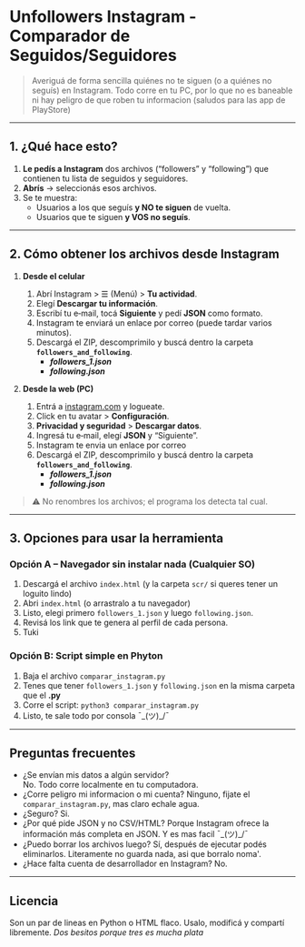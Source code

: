 # Unfollowers Instagram - Comparador de Seguidos/Seguidores 


> Averiguá de forma sencilla quiénes no te siguen (o a quiénes no seguís) en Instagram.
> Todo corre en tu PC, por lo que no es baneable ni hay peligro de que roben tu informacion (saludos para las app de PlayStore)

---

## 1. ¿Qué hace esto?

1. **Le pedís a Instagram** dos archivos (“followers” y “following”) que contienen tu lista de seguidos y seguidores.  
2. **Abrís** → seleccionás esos archivos.  
3. Se te muestra:  
   * Usuarios a los que seguís **y NO te siguen** de vuelta.  
   * Usuarios que te siguen **y VOS no seguís**.

---

## 2. Cómo obtener los archivos desde Instagram

1. **Desde el celular**  
   1. Abrí Instagram >  ☰  (Menú) > **Tu actividad**.  
   2. Elegí **Descargar tu información**.  
   3. Escribí tu e‑mail, tocá **Siguiente** y pedí **JSON** como formato.  
   4. Instagram te enviará un enlace por correo (puede tardar varios minutos).  
   5. Descargá el ZIP, descomprimilo y buscá dentro la carpeta **`followers_and_following`**.  
      * ***followers_1.json***  
      * ***following.json***

2. **Desde la web (PC)**  
   1. Entrá a [instagram.com](https://instagram.com) y logueate.  
   2. Click en tu avatar > **Configuración**.  
   3. **Privacidad y seguridad** > **Descargar datos**.  
   4. Ingresá tu e‑mail, elegí **JSON** y “Siguiente”.
   5. Instagram te envia un enlace por correo
   6. Descargá el ZIP, descomprimilo y buscá dentro la carpeta **`followers_and_following`**.  
      * ***followers_1.json***  
      * ***following.json***

> ⚠️ No renombres los archivos; el programa los detecta tal cual.

---

## 3. Opciones para usar la herramienta

### Opción A – Navegador sin instalar nada (Cualquier SO)
1. Descargá el archivo `index.html` (y la carpeta `scr/` si queres tener un loguito lindo)
2. Abri `index.html` (o arrastralo a tu navegador)
3. Listo, elegi primero `followers_1.json` y luego `following.json`.  
4. Revisá los link que te genera al perfil de cada persona.
5. Tuki

### Opción B: Script simple en Phyton 
1. Baja el archivo `comparar_instagram.py`
2. Tenes que tener `followers_1.json` y `following.json` en la misma carpeta que el **.py**
3. Corre el script: `python3 comparar_instagram.py`
4. Listo, te sale todo por consola ¯\_(ツ)_/¯

---

## Preguntas frecuentes
- ¿Se envían mis datos a algún servidor?	
No. Todo corre localmente en tu computadora.
- ¿Corre peligro mi informacion o mi cuenta?
Ninguno, fijate el `comparar_instagram.py`, mas claro echale agua.
- ¿Seguro?
Si.
- ¿Por qué pide JSON y no CSV/HTML?	
Porque Instagram ofrece la información más completa en JSON. Y es mas facil ¯\_(ツ)_/¯
- ¿Puedo borrar los archivos luego?
Sí, después de ejecutar podés eliminarlos. Literamente no guarda nada, asi que borralo noma'.
- ¿Hace falta cuenta de desarrollador en Instagram?
No.

---

## Licencia
Son un par de lineas en Python o HTML flaco. Usalo, modificá y compartí libremente.
*Dos besitos porque tres es mucha plata*
